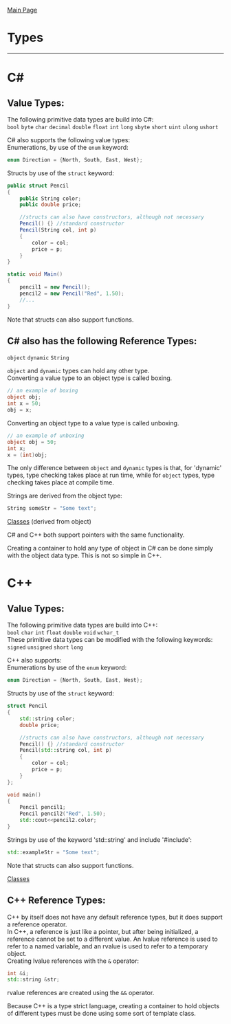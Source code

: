 [Main Page](README.md)

# Types
-------------------------
C#
===
Value Types:  
--------
The following primitive data types are build into C#:  
`bool` `byte` `char` `decimal` `double` `float` `int` `long` `sbyte` `short` `uint` `ulong` `ushort`  

C# also supports the following value types:   
Enumerations, by use of the `enum` keyword:  
```C#
enum Direction = {North, South, East, West};
```
Structs by use of the `struct` keyword:
```C#
public struct Pencil
{
	public String color;
	public double price;

	//structs can also have constructors, although not necessary
	Pencil() {} //standard constructor
	Pencil(String col, int p)
	{
		color = col;
		price = p;
	}
}

static void Main()
{
	pencil1 = new Pencil();
	pencil2 = new Pencil("Red", 1.50);
	//...
}
```
Note that structs can also support functions.   

C# also has the following Reference Types:  
---
`object` `dynamic` `String`  

`object` and `dynamic` types can hold any other type.  
Converting a value type to an object type is called boxing.  

```C#
// an example of boxing
object obj;
int x = 50;
obj = x;
```

Converting an object type to a value type is called unboxing. 
```C#
// an example of unboxing
object obj = 50;
int x;
x = (int)obj;
``` 

The only difference between `object` and `dynamic` types is that, for 'dynamic' types, type checking takes place at run time, while for `object` types, type checking takes place at compile time.  

Strings are derived from the object type:  
```C#
String someStr = "Some text";
``` 
[Classes](class.md) (derived from object)

C# and C++ both support pointers with the same functionality.  

Creating a container to hold any type of object in C# can be done simply with the object data type. This is not so simple in C++.

C++
===
Value Types:
---
The following primitive data types are build into C++:  
`bool` `char` `int` `float` `double` `void` `wchar_t`  
These primitive data types can be modified with the following keywords:  
`signed` `unsigned` `short` `long`  

C++ also supports:  
Enumerations by use of the `enum` keyword:
```C++
enum Direction = {North, South, East, West};
```
Structs by use of the `struct` keyword:
```C++
struct Pencil
{
	std::string color;
	double price;

	//structs can also have constructors, although not necessary
	Pencil() {} //standard constructor
	Pencil(std::string col, int p)
	{
		color = col;
		price = p;
	}
};

void main()
{
	Pencil pencil1;
	Pencil pencil2("Red", 1.50);
	std::cout<<pencil2.color;
}
```
Strings by use of the keyword 'std::string' and include '#include<string>':
```C++
std::exampleStr = "Some text";
```

Note that structs can also support functions.  

[Classes](class.md)

C++ Reference Types: 
--- 
C++ by itself does not have any default reference types, but it does support a reference operator.  
In C++, a reference is just like a pointer, but after being initialized, a reference cannot be set to a different value. An lvalue reference is used to refer to a named variable, and an rvalue is used to refer to a temporary object.  
Creating lvalue references with the `&` operator:  
```C++
int &i;
std::string &str;
```
rvalue references are created using the `&&` operator.  

Because C++ is a type strict language, creating a container to hold objects of different types must be done using some sort of template class.